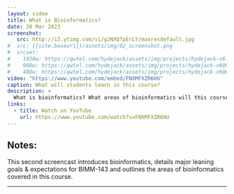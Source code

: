 ```yaml
---
layout: video
title: What is Bioinformatics?
date: 20 Mar 2023
screenshot:
   src: http://i3.ytimg.com/vi/gJNXQfpErLY/maxresdefault.jpg
#  src: {{site.baseurl}}/assets/img/02_screenshot.png
#  srcset:
#    1920w: https://qwtel.com/hydejack/assets/img/projects/hydejack-v6.jpg
#    960w: https://qwtel.com/hydejack/assets/img/projects/hydejack-v6@0,5x.jpg
#    480w: https://qwtel.com/hydejack/assets/img/projects/hydejack-v6@0,25x.jpg
video: "https://www.youtube.com/embed/FNXMFXZR6HU"
caption: What will students learn in this course?
description: >
  What is bioinformatics? What areas of bioinformatics will this course introduce?
links:
  - title: Watch on YouTube
    url: https://www.youtube.com/watch?v=FNXMFXZR6HU
---
```


## Notes:  
This second screencast introduces bioinformatics, details major leaning goals & expectations for BIMM-143 and outlines the areas of bioinformatics covered in this course.

***


